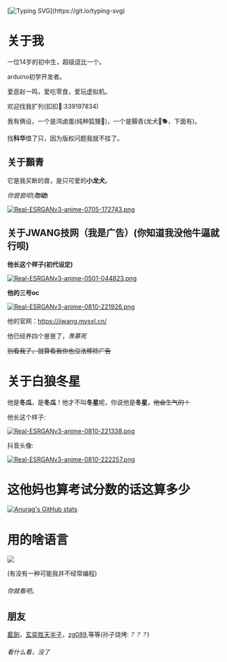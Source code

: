
[![Typing SVG](https://readme-typing-svg.demolab.com?font=Fira+Code&pause=1000&width=435&lines=%23+%E9%99%88%E9%93%A0%E6%88%91%E6%93%8D%E4%BD%A0%E5%A6%88;%23%23+%E5%A5%BD%E5%85%84%E5%BC%9F%EF%BC%9A%E8%93%9D%E8%8A%92%E3%80%81Fenris%E3%80%81JWANG%E6%8A%80%E7%BD%91;%E5%9C%88%E5%AD%90%E6%9C%AC%E5%B0%B1*%E4%B8%80%E7%9B%98%E6%95%A3%E6%B2%99*;%E5%88%AB%E6%8B%BF%E4%B8%BA%E5%9C%88%E5%AD%90%E5%A5%BD%E8%BF%99%E4%B8%AA%E7%90%86%E7%94%B1*%E8%83%A1%E4%BD%9C%E9%9D%9E%E4%B8%BA*)](https://git.io/typing-svg)



# 关于我

一位14岁的初中生，超级逗比一个。

arduino初学开发者。

爱逛赵一鸣，爱吃零食，爱玩虚拟机。

欢迎找我扩列(扣扣🐧:339197834)

我有俩设，一个是鸿卤蛋(纯种狐狸🦊)，一个是顥青(龙犬🐲🐕，下面有)。

找**科华**借了只，因为版权问题我就不挂了。

## 关于**顥青**

它是我买断的兽，是只可爱的**小龙犬**。

*你尝尝呗*(_**勿动**_)

[![Real-ESRGANv3-anime-0705-172743.png](https://i.postimg.cc/QMJrwnvB/Real-ESRGANv3-anime-0705-172743.png)]()


## 关于JWANG技网（我是广告）(你知道我没他牛逼就行呗)

**他长这个样子(初代设定)**

[![Real-ESRGANv3-anime-0501-044823.png](https://i.postimg.cc/kGMcjhkw/Real-ESRGANv3-anime-0501-044823.png)](https://postimg.cc/vgjfTX86)

**他的三号oc**

[![Real-ESRGANv3-anime-0810-221926.png](https://i.postimg.cc/MKN7RTK9/Real-ESRGANv3-anime-0810-221926.png)](https://postimg.cc/RN1Jxvtt)

他的官网：https://jiwang.mysxl.cn/

他已经养四个崽崽了，*羡慕死*

~~别看我了，就算看我你也没法移除广告~~

# 关于**白狼冬星**

他是**冬瓜**，是**冬瓜**！他才不叫**冬星**呢，你说他是**冬星**，~~他会生气的！~~

他长这个样子:

[![Real-ESRGANv3-anime-0810-221338.png](https://i.postimg.cc/XNKcR3LJ/Real-ESRGANv3-anime-0810-221338.png)](https://postimg.cc/s1XhWktd)

抖音头像:

[![Real-ESRGANv3-anime-0810-222257.png](https://i.postimg.cc/SQ825ryf/Real-ESRGANv3-anime-0810-222257.png)](https://postimg.cc/jCxSnynD)



# 这他妈也算考试分数的话这算多少

[![Anurag's GitHub stats](https://github-readme-stats.vercel.app/api?username=xia865)](https://github.com/xia865/github-readme-stats)

# 用的啥语言

![](https://github-readme-stats.vercel.app/api/top-langs/?username=xia865&theme=gotham&hide_border=true&include_all_commits=true&count_private=false&layout=compact)

(有没有一种可能我并不经常编程)

###### 你就看吧。

## 朋友
[藍劍](https://github.com/lanjian123580)，[玄奕胜天半子](https://github.com/youshouyan)，[zg089](https://github.com/ZG089),等等(孙子烧烤:*？？？*)

###### 看什么看，没了

